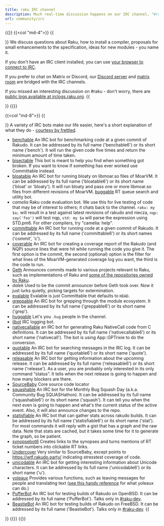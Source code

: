 ```yaml
---
title: raku IRC channel
description: Much real-time discussion happens on our IRC channel, "#raku" on irc.libera.chat. We try to be very nice to newcomers, so feel free to join us, and ask any Raku questions you might have.
url: community/irc
---
```


{{<row>}}
{{<col "md-4">}}
{{<section id="Raku" heading="#raku">}}
We discuss questions about Raku, how to install a compiler, proposals for small enhancements to the specification, ideas for new modules - you name it.

If you don't have an IRC client installed, you can use [your browser to connect to IRC](https://web.libera.chat/?channel=#raku).

If you prefer to chat on Matrix or Discord, our [Discord server](https://discord.gg/VzYpdQ6) and [matrix room](https://matrix.to/#/#raku:libera.chat) are bridged with the IRC channels.

If you missed an interesting discussion on #raku - don't worry, there are [public logs available at irclogs.raku.org](https://irclogs.raku.org).
{{</section>}}
{{</col>}}

{{<col "md-8">}}
{{<section id="Bots" heading="Bots">}}
A variety of IRC bots make our life easier, here's a short explanation of what they do - [courtesy by frettled](https://howcaniexplainthis.blogspot.com/2009/11/what-perl6-irc-bots-do.html).

- [benchable](https://github.com/perl6/whateverable/wiki/Benchable)
An IRC bot for benchmarking code at a given commit of Rakudo. It can be addressed by its full name ('benchable6') or its short name ('bench'). It will run the given code five times and return the minimum amount of time taken.
- [bisectable](https://github.com/perl6/whateverable/wiki/Bisectable)
This bot is meant to help you find when something got broken. If you want to know if something has ever worked use Committable instead.
- [bloatable](https://github.com/perl6/whateverable/wiki/Bloatable)
An IRC bot for running bloaty on libmoar.so files of MoarVM. It can be addressed by its full name ('bloatable6') or its short name ('bloat' or 'bloaty'). It will run bloaty and pass one or more libmoar.so files from different revisions of MoarVM.
[buggable](https://github.com/zoffixznet/perl6-buggable)
RT queue search and utility bot.
- *camelia*
Raku code evaluation bot. We use this for live testing of code that may be of interest to others; it chats back to the channel. `raku: my $a;` will result in a test against latest revisions of rakudo and niecza, `nqp: say('foo')` will test nqp, `std: my $a` will parse the expression using STD.pm6. For other compilers, try "camelia: help".
- [committable](https://github.com/perl6/whateverable/wiki/Committable)
An IRC bot for running code at a given commit of Rakudo. It can be addressed by its full name ('committable6') or its short names ('commit', 'c').
- [coverable](https://github.com/perl6/whateverable/wiki/Coverable)
An IRC bot for creating a coverage report of the Rakudo (and NQP) source lines that were hit while running the code you give it. The first option is the commit, the second (optional) option is the filter for what lines of the MoarVM-generated coverage log you want, the third is the code to run.
- [Geth](https://github.com/perl6/geth)
Announces commits made to various projects relevant to Raku, such as implementations of Raku and [some of the repositories owned by Raku](https://github.com/Raku/).
- *dalek*
Used to be the commit announcer before Geth took over. Now it just lurks quietly, picking targets for extermination.
- [evalable](https://github.com/perl6/whateverable/wiki/Evalable)
Evalable is just Committable that defaults to `HEAD`.
- [greppable](https://github.com/perl6/whateverable/wiki/Greppable)
An IRC bot for grepping through the module ecosystem. It can be addressed by its full name ('greppable6') or its short name ('grep').
- [huggable](https://github.com/zoffixznet/huggable)
Let's you `.hug` people in the channel.
- [ilbot](https://github.com/moritz/ilbot)
IRC logging bot.
- [nativecallable](https://github.com/perl6/whateverable/wiki/Nativecallable)
an IRC bot for generating Raku NativeCall code from C definitions. It can be addressed by its full name ('nativecallable6') or its short name ('nativecall'). The bot is using App::GPTrixie to do the conversion.
- [quotable](https://github.com/perl6/whateverable/wiki/Quotable)
An IRC bot for searching messages in the IRC log. It can be addressed by its full name ('quotable6') or its short name ('quote').
- [releasable](https://github.com/perl6/whateverable/wiki/Releasable)
An IRC bot for getting information about the upcoming release. It can be addressed by its full name ('releasable6') or its short name ('release'). As a user, you are probably only interested in its only command “status”. It tells when the next release is going to happen and how many blockers are there.
- [SourceBaby](https://github.com/zoffixznet/perl6-sourceable)
Core source code locator
- [squashable](https://github.com/perl6/whateverable/wiki/Squashable)
An IRC bot for the Monthly Bug Squash Day (a.k.a. Community Bug SQUASHathon). It can be addressed by its full name ('squashable6') or its short name ('squash'). It can tell you when the next even is going to happen and what's the current status of the active event. Also, it will also announce changes to the repo.
- [statisfiable](https://github.com/perl6/whateverable/wiki/Statisfiable)
An IRC bot that can gather stats across rakudo builds. It can be addressed by its full name ('statisfiable6') or its short name ('stat'). For most commands it will reply with a gist that has a graph and the raw data. Note that stats are cached, but it takes some time for it to generate the graph, so be patient.
- [synopsebot6](https://github.com/perl6/synopsebot)
Creates links to the synopses and turns mentions of RT ticket numbers into clickable RT links.
- [Undercover](https://github.com/zoffixznet/undercover)
Very similar to SourceBaby, except points to https://wtf.rakudo.party/ indicating stresstest coverage of code.
- [unicodable](https://github.com/perl6/whateverable/wiki/Unicodable)
An IRC bot for getting interesting information about Unicode characters. It can be addressed by its full name ('unicodable6') or its short name ('u').
- [yoleaux](https://docs.perl6.org/language/glossary#yoleaux_)
Provides various functions, such as leaving messages for people and translating text ([see this handy reference](http://dpk.io/yoleaux) for what yoleaux can do.)
- [PufferBot](https://github.com/Kaiepi/p6-RakudoBot)
An IRC bot for testing builds of Rakudo on OpenBSD. It can be addressed by its full name ('PufferBot'). Talks only in [#raku-dev](https://web.libera.chat/?channel=#raku-dev).
- [BeastieBot](https://github.com/Kaiepi/p6-RakudoBot)
An IRC bot for testing builds of Rakudo on FreeBSD. It can be addressed by its full name ('BeastieBot'). Talks only in [#raku-dev](https://web.libera.chat/?channel=#raku-dev).
{{</section>}}
{{</col>}}
{{</row>}}
